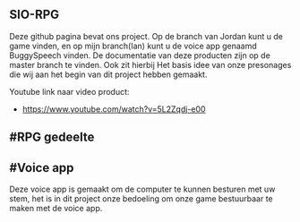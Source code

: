 ## SIO-RPG
Deze github pagina bevat ons project. Op de branch van Jordan kunt u de game vinden, en op mijn branch(Ian) kunt u de voice app genaamd BuggySpeech vinden. De documentatie van deze producten zijn op de master branch te vinden. Ook zit hierbij Het basis idee van onze presonages die wij aan het begin van dit project hebben gemaakt.

Youtube link naar video product:
* https://www.youtube.com/watch?v=5L2Zqdj-e00

#RPG gedeelte
---

#Voice app
---
Deze voice app is gemaakt om de computer te kunnen besturen met uw stem, het is in dit project onze bedoeling om onze game bestuurbaar te maken met de voice app.

